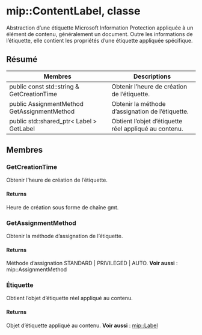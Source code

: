 # <a name="class-mipcontentlabel"></a>mip::ContentLabel, classe 
Abstraction d’une étiquette Microsoft Information Protection appliquée à un élément de contenu, généralement un document.
Outre les informations de l’étiquette, elle contient les propriétés d’une étiquette appliquée spécifique.
## <a name="summary"></a>Résumé
 Membres                        | Descriptions                                
--------------------------------|---------------------------------------------
public const std::string & GetCreationTime | Obtenir l’heure de création de l’étiquette.
public AssignmentMethod GetAssignmentMethod | Obtenir la méthode d’assignation de l’étiquette.
public std::shared_ptr< Label > GetLabel | Obtient l’objet d’étiquette réel appliqué au contenu.
## <a name="members"></a>Membres
### <a name="getcreationtime"></a>GetCreationTime
Obtenir l’heure de création de l’étiquette.
#### <a name="returns"></a>Returns
Heure de création sous forme de chaîne gmt.
### <a name="getassignmentmethod"></a>GetAssignmentMethod
Obtenir la méthode d’assignation de l’étiquette.
#### <a name="returns"></a>Returns
Méthode d’assignation STANDARD | PRIVILEGED | AUTO. 
**Voir aussi** : mip::AssignmentMethod
### <a name="label"></a>Étiquette
Obtient l’objet d’étiquette réel appliqué au contenu.
#### <a name="returns"></a>Returns
Objet d’étiquette appliqué au contenu. 
**Voir aussi** : [mip::Label](#classmip_1_1_label)